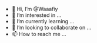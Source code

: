 - 👋 Hi, I’m @Waaafiy
- 👀 I’m interested in ...
- 🌱 I’m currently learning ...
- 💞️ I’m looking to collaborate on ...
- 📫 How to reach me ...

<!---
Waaafiy/Waaafiy is a ✨ special ✨ repository because its `README.md` (this file) appears on your GitHub profile.
You can click the Preview link to take a look at your changes.
--->
